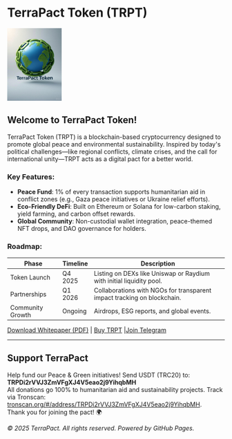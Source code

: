 # TerraPact Token (TRPT)

<img src="terrapact-logo.jpg" alt="TerraPact Logo" width="200" height="auto" style="max-width: 25%;">

## Welcome to TerraPact Token!

TerraPact Token (TRPT) is a blockchain-based cryptocurrency designed to promote global peace and environmental sustainability. Inspired by today's political challenges—like regional conflicts, climate crises, and the call for international unity—TRPT acts as a digital pact for a better world.

### Key Features:
- **Peace Fund**: 1% of every transaction supports humanitarian aid in conflict zones (e.g., Gaza peace initiatives or Ukraine relief efforts).
- **Eco-Friendly DeFi**: Built on Ethereum or Solana for low-carbon staking, yield farming, and carbon offset rewards.
- **Global Community**: Non-custodial wallet integration, peace-themed NFT drops, and DAO governance for holders.

### Roadmap:
| Phase | Timeline | Description |
|-------|----------|-------------|
| Token Launch | Q4 2025 | Listing on DEXs like Uniswap or Raydium with initial liquidity pool. |
| Partnerships | Q1 2026 | Collaborations with NGOs for transparent impact tracking on blockchain. |
| Community Growth | Ongoing | Airdrops, ESG reports, and global events. |

[Download Whitepaper (PDF)](https://raw.githubusercontent.com/TerraPact/TerraPact.github.io/main/TerraPact%20Token.pdf) | [Buy TRPT](https://dexscreener.com/search?q=TRPT) |[Join Telegram](https://t.me/TerraPact)

---
## Support TerraPact
Help fund our Peace & Green initiatives! Send USDT (TRC20) to:  
**TRPDi2rVVJ3ZmVFgXJ4V5eao2j9YihqbMH**  
All donations go 100% to humanitarian aid and sustainability projects. Track via Tronscan: [tronscan.org/#/address/TRPDi2rVVJ3ZmVFgXJ4V5eao2j9YihqbMH](https://tronscan.org/#/address/TRPDi2rVVJ3ZmVFgXJ4V5eao2j9YihqbMH).  
Thank you for joining the pact! 🌍

*© 2025 TerraPact. All rights reserved. Powered by GitHub Pages.*
